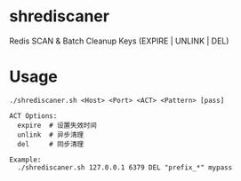 # shrediscaner
Redis SCAN &amp; Batch Cleanup Keys (EXPIRE | UNLINK | DEL)

# Usage
```SHELL
./shrediscaner.sh <Host> <Port> <ACT> <Pattern> [pass]

ACT Options:
  expire  # 设置失效时间
  unlink  # 异步清理
  del     # 同步清理

Example:
  ./shrediscaner.sh 127.0.0.1 6379 DEL "prefix_*" mypass
```
